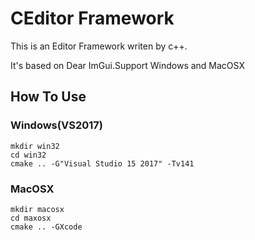 # CEditor Framework

This is an Editor Framework writen by c++.

It's based on Dear ImGui.Support Windows and MacOSX

## How To Use

### Windows(VS2017)

```
mkdir win32
cd win32
cmake .. -G"Visual Studio 15 2017" -Tv141

```

### MacOSX

```
mkdir macosx
cd maxosx
cmake .. -GXcode
```
